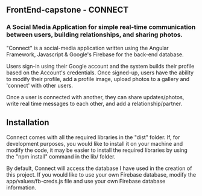 ## FrontEnd-capstone - CONNECT
### A Social Media Application for simple real-time communication between users, building relationships, and sharing photos.

"Connect" is a social-media application written using the Angular Framework, Javascript & Google's Firebase for the back-end database.

Users sign-in using their Google account and the system builds their profile based on the Account's credentials. Once signed-up, users have the ability to modify their profile, add a profile image, upload photos to a gallery and 'connect' with other users.

Once a user is connected with another, they can share updates/photos, write real time messages to each other, and add a relationship/partner.

## Installation

Connect comes with all the required libraries in the "dist" folder. If, for development purposes, you would like to install it on your machine and modify the code, it may be easier to install the required libraries by using the "npm install" command in the lib/ folder.

By default, Connect will access the database I have used in the creation of this project. If you would like to use your own Firebase database, modify the app/values/fb-creds.js file and use your own Firebase database information.
